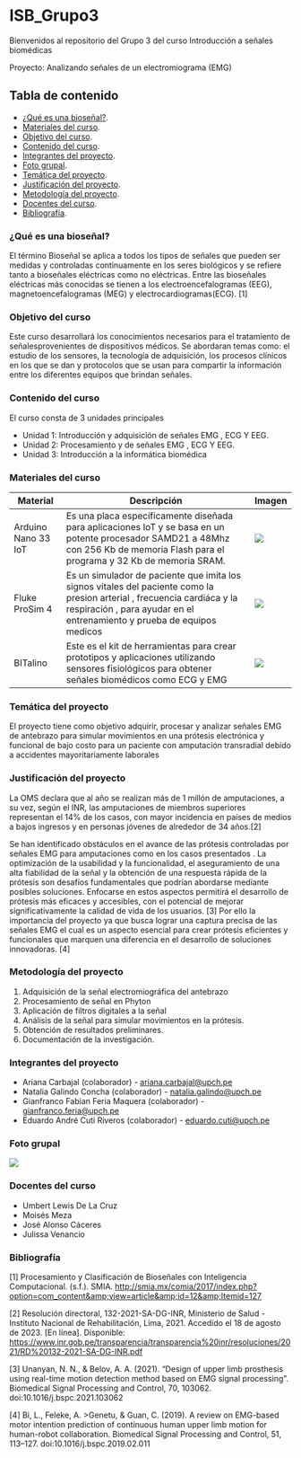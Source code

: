 # ISB_Grupo3
Bienvenidos al repositorio  del Grupo 3 del curso Introducción a señales biomédicas

Proyecto: Analizando señales de un electromiograma (EMG)


## Tabla de contenido

- [¿Qué es una bioseñal?](#Qué_es_una_bioseñal).
- [Materiales del curso](#Materiales).
- [Objetivo del curso](#Objetivo_del_curso).
- [Contenido del curso](#Contenido_del_curso).
- [Integrantes del proyecto](#Integrantes_del_proyecto).
- [Foto grupal](#Foto_grupal).
- [Temática del proyecto](#Temática_del_proyecto).
- [Justificación del proyecto](#Justificación_del_proyecto).
- [Metodología del proyecto](#Metodología).
- [Docentes del curso](#Docentes_del_curso).
- [Bibliografía](#Bibliografía).

### ¿Qué es una bioseñal?

El término Bioseñal se aplica a todos los tipos de señales que pueden ser medidas y controladas continuamente en los seres biológicos y se refiere tanto a bioseñales eléctricas como no eléctricas. Entre las  bioseñales eléctricas más conocidas se tienen a los electroencefalogramas (EEG), magnetoencefalogramas (MEG) y electrocardiogramas(ECG). [1]

### Objetivo del curso

Este curso desarrollará los conocimientos necesarios para el tratamiento de señalesprovenientes de dispositivos médicos. Se abordaran temas como: el estudio de los sensores, la tecnología de adquisición, los procesos clínicos en los que se dan y protocolos que se usan para compartir la información entre los diferentes equipos que brindan señales.

### Contenido del curso
El curso consta de 3 unidades principales
 - Unidad 1: Introducción y adquisición de señales EMG , ECG Y EEG.
 - Unidad 2: Procesamiento y de señales EMG , ECG Y EEG.
 - Unidad 3: Introducción a la informática biomédica

### Materiales del curso
| Material  | Descripción | Imagen |
| ------------- | ------------- |------------- |
| Arduino Nano 33 IoT  | Es una placa específicamente diseñada para aplicaciones IoT y se basa en un potente procesador SAMD21 a 48Mhz con 256 Kb de memoria Flash para el programa y 32 Kb de memoria SRAM.  |<image src ="Imagen/arduino-nano-33-iot.webp">  |
| Fluke ProSim 4  | Es un simulador de paciente que imita los signos vitales del paciente como la presion arterial , frecuencia cardiáca y la respiración , para ayudar en el entrenamiento y prueba de equipos medicos   |<image src ="Imagen/prosim4f.png"> |
| BITalino  |  Este es el kit de herramientas para  crear prototipos y aplicaciones utilizando sensores fisiológicos para obtener señales biomédicos como ECG y EMG   |<image src ="Imagen/descarga.jfif"> |

### Temática del proyecto

El proyecto tiene como objetivo adquirir, procesar y analizar  señales EMG de antebrazo para simular movimientos en una  prótesis  electrónica y funcional de bajo costo para un paciente con amputación transradial debido a accidentes mayoritariamente laborales

### Justificación del proyecto

La OMS declara  que al año se realizan más de 1 millón de amputaciones, a su vez, según el INR, las amputaciones de miembros superiores representan el 14% de los casos, con mayor incidencia en países de medios a bajos ingresos y en personas jóvenes de alrededor  de 34 años.[2]

Se han identificado obstáculos en el avance de las prótesis controladas por señales EMG para amputaciones como en los casos presentados . La optimización de la usabilidad y la funcionalidad, el aseguramiento de una alta fiabilidad de la señal  y la obtención de una respuesta rápida de la prótesis son desafíos fundamentales que podrían abordarse mediante posibles soluciones. Enfocarse en estos aspectos permitirá el desarrollo de prótesis más eficaces y accesibles, con el potencial de mejorar significativamente la calidad de vida de los usuarios. [3]
Por ello  la importancia del proyecto ya que busca lograr una captura precisa de las señales EMG el cual es un aspecto esencial para crear prótesis eficientes y funcionales que marquen una diferencia en el desarrollo de soluciones innovadoras. [4]



### Metodología del proyecto
1. Adquisición de la señal electromiográfica del antebrazo
2. Procesamiento de señal en Phyton
3. Aplicación de filtros digitales a la señal
4. Análisis de la señal para simular movimientos en la prótesis. 
5.  Obtención de resultados preliminares.
6.  Documentación de la investigación.


### Integrantes del proyecto

- Ariana Carbajal (colaborador) - ariana.carbajal@upch.pe 
- Natalia Galindo Concha (colaborador) - natalia.galindo@upch.pe 
- Gianfranco Fabian Feria Maquera (colaborador) - gianfranco.feria@upch.pe 
- Eduardo André Cuti Riveros (colaborador) -  eduardo.cuti@upch.pe 

### Foto grupal

<image src ="Imagen/fotogrupal.jpeg"> 

### Docentes del curso
- Umbert Lewis De La Cruz
- Moisés Meza
- José Alonso Cáceres
- Julissa Venancio

### Bibliografía
[1] Procesamiento y Clasificación de Bioseñales con Inteligencia Computacional. (s.f.). SMIA. http://smia.mx/comia/2017/index.php?option=com_content&amp;view=article&amp;id=12&amp;Itemid=127

[2] Resolución directoral, 132-2021-SA-DG-INR, Ministerio de Salud - Instituto Nacional de Rehabilitación, Lima, 2021. Accedido el 18 de agosto de 2023. [En línea]. Disponible: https://www.inr.gob.pe/transparencia/transparencia%20inr/resoluciones/2021/RD%20132-2021-SA-DG-INR.pdf

[3] Unanyan, N. N., & Belov, A. A. (2021). “Design of upper limb prosthesis using real-time motion detection method based on EMG signal processing”. Biomedical Signal Processing and Control, 70, 103062. doi:10.1016/j.bspc.2021.103062 

[4] Bi, L., Feleke, A. >Genetu, & Guan, C. (2019). A review on EMG-based motor intention prediction of continuous human upper limb motion for human-robot collaboration. Biomedical Signal Processing and Control, 51, 113–127. doi:10.1016/j.bspc.2019.02.011 